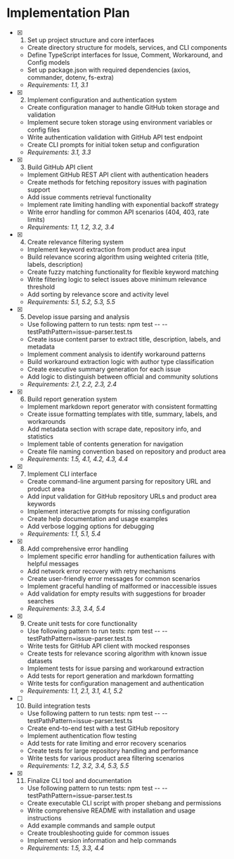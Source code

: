 # Implementation Plan

- [x] 1. Set up project structure and core interfaces

  - Create directory structure for models, services, and CLI components
  - Define TypeScript interfaces for Issue, Comment, Workaround, and Config models
  - Set up package.json with required dependencies (axios, commander, dotenv, fs-extra)
  - _Requirements: 1.1, 3.1_

- [x] 2. Implement configuration and authentication system

  - Create configuration manager to handle GitHub token storage and validation
  - Implement secure token storage using environment variables or config files
  - Write authentication validation with GitHub API test endpoint
  - Create CLI prompts for initial token setup and configuration
  - _Requirements: 3.1, 3.3_

- [x] 3. Build GitHub API client

  - Implement GitHub REST API client with authentication headers
  - Create methods for fetching repository issues with pagination support
  - Add issue comments retrieval functionality
  - Implement rate limiting handling with exponential backoff strategy
  - Write error handling for common API scenarios (404, 403, rate limits)
  - _Requirements: 1.1, 1.2, 3.2, 3.4_

- [x] 4. Create relevance filtering system

  - Implement keyword extraction from product area input
  - Build relevance scoring algorithm using weighted criteria (title, labels, description)
  - Create fuzzy matching functionality for flexible keyword matching
  - Write filtering logic to select issues above minimum relevance threshold
  - Add sorting by relevance score and activity level
  - _Requirements: 5.1, 5.2, 5.3, 5.5_

- [x] 5. Develop issue parsing and analysis

  - Use following pattern to run tests: npm test -- --testPathPattern=issue-parser.test.ts
  - Create issue content parser to extract title, description, labels, and metadata
  - Implement comment analysis to identify workaround patterns
  - Build workaround extraction logic with author type classification
  - Create executive summary generation for each issue
  - Add logic to distinguish between official and community solutions
  - _Requirements: 2.1, 2.2, 2.3, 2.4_

- [x] 6. Build report generation system

  - Implement markdown report generator with consistent formatting
  - Create issue formatting templates with title, summary, labels, and workarounds
  - Add metadata section with scrape date, repository info, and statistics
  - Implement table of contents generation for navigation
  - Create file naming convention based on repository and product area
  - _Requirements: 1.5, 4.1, 4.2, 4.3, 4.4_

- [x] 7. Implement CLI interface

  - Create command-line argument parsing for repository URL and product area
  - Add input validation for GitHub repository URLs and product area keywords
  - Implement interactive prompts for missing configuration
  - Create help documentation and usage examples
  - Add verbose logging options for debugging
  - _Requirements: 1.1, 5.1, 5.4_

- [x] 8. Add comprehensive error handling

  - Implement specific error handling for authentication failures with helpful messages
  - Add network error recovery with retry mechanisms
  - Create user-friendly error messages for common scenarios
  - Implement graceful handling of malformed or inaccessible issues
  - Add validation for empty results with suggestions for broader searches
  - _Requirements: 3.3, 3.4, 5.4_

- [x] 9. Create unit tests for core functionality

  - Use following pattern to run tests: npm test -- --testPathPattern=issue-parser.test.ts
  - Write tests for GitHub API client with mocked responses
  - Create tests for relevance scoring algorithm with known issue datasets
  - Implement tests for issue parsing and workaround extraction
  - Add tests for report generation and markdown formatting
  - Write tests for configuration management and authentication
  - _Requirements: 1.1, 2.1, 3.1, 4.1, 5.2_

- [ ] 10. Build integration tests

  - Use following pattern to run tests: npm test -- --testPathPattern=issue-parser.test.ts
  - Create end-to-end test with a test GitHub repository
  - Implement authentication flow testing
  - Add tests for rate limiting and error recovery scenarios
  - Create tests for large repository handling and performance
  - Write tests for various product area filtering scenarios
  - _Requirements: 1.2, 3.2, 3.4, 5.3, 5.5_

- [x] 11. Finalize CLI tool and documentation

  - Use following pattern to run tests: npm test -- --testPathPattern=issue-parser.test.ts
  - Create executable CLI script with proper shebang and permissions
  - Write comprehensive README with installation and usage instructions
  - Add example commands and sample output
  - Create troubleshooting guide for common issues
  - Implement version information and help commands
  - _Requirements: 1.5, 3.3, 4.4_
